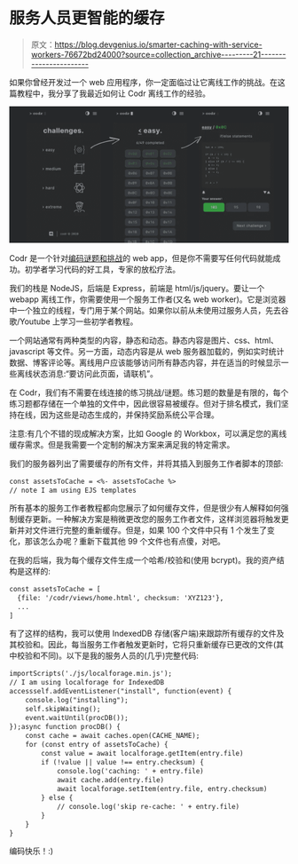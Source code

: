 # 服务人员更智能的缓存

> 原文：<https://blog.devgenius.io/smarter-caching-with-service-workers-76672bd24000?source=collection_archive---------21----------------------->

如果你曾经开发过一个 web 应用程序，你一定面临过让它离线工作的挑战。在这篇教程中，我分享了我最近如何让 Codr 离线工作的经验。

![](img/226dad33f62e9ccc22da6c80ae5bce11.png)

Codr 是一个针对[编码谜题和挑战](https://nevolin.be/codr/)的 web app，但是你不需要写任何代码就能成功。初学者学习代码的好工具，专家的放松疗法。

我们的栈是 NodeJS，后端是 Express，前端是 html/js/jquery。要让一个 webapp 离线工作，你需要使用一个服务工作者(又名 web worker)。它是浏览器中一个独立的线程，专门用于某个网站。如果你以前从未使用过服务人员，先去谷歌/Youtube 上学习一些初学者教程。

一个网站通常有两种类型的内容，静态和动态。静态内容是图片、css、html、javascript 等文件。另一方面，动态内容是从 web 服务器加载的，例如实时统计数据、博客评论等。离线用户应该能够访问所有静态内容，并在适当的时候显示一些离线状态消息:“要访问此页面，请联机”。

在 Codr，我们有不需要在线连接的练习挑战/谜题。练习题的数量是有限的，每个练习题都存储在一个单独的文件中，因此很容易被缓存。但对于排名模式，我们坚持在线，因为这些是动态生成的，并保持奖励系统公平合理。

注意:有几个不错的现成解决方案，比如 Google 的 Workbox，可以满足您的离线缓存需求。但是我需要一个定制的解决方案来满足我的特定需求。

我们的服务器列出了需要缓存的所有文件，并将其插入到服务工作者脚本的顶部:

```
const assetsToCache = <%- assetsToCache %>
// note I am using EJS templates
```

所有基本的服务工作者教程都向您展示了如何缓存文件，但是很少有人解释如何强制缓存更新。一种解决方案是稍微更改您的服务工作者文件，这样浏览器将触发更新并对文件进行完整的重新缓存。但是，如果 100 个文件中只有 1 个发生了变化，那该怎么办呢？重新下载其他 99 个文件也有点傻，对吧。

在我的后端，我为每个缓存文件生成一个哈希/校验和(使用 bcrypt)。我的资产结构是这样的:

```
const assetsToCache = [
  {file: '/codr/views/home.html', checksum: 'XYZ123'},
  ...
]
```

有了这样的结构，我可以使用 IndexedDB 存储(客户端)来跟踪所有缓存的文件及其校验和。因此，每当服务工作者触发更新时，它将只重新缓存已更改的文件(其中校验和不同)。以下是我的服务人员的(几乎)完整代码:

```
importScripts('./js/localforage.min.js');
// I am using localforage for IndexedDB accessself.addEventListener("install", function(event) {
    console.log("installing");
    self.skipWaiting();
    event.waitUntil(procDB());
});async function procDB() {
    const cache = await caches.open(CACHE_NAME);
    for (const entry of assetsToCache) {
        const value = await localforage.getItem(entry.file)
        if (!value || value !== entry.checksum) {
            console.log('caching: ' + entry.file)
            await cache.add(entry.file)
            await localforage.setItem(entry.file, entry.checksum)
        } else {
            // console.log('skip re-cache: ' + entry.file)
        }
    }
}
```

编码快乐！:)